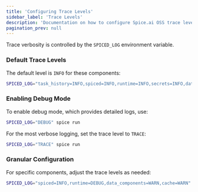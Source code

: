 ```yaml
---
title: 'Configuring Trace Levels'
sidebar_label: 'Trace Levels'
description: 'Documentation on how to configure Spice.ai OSS trace levels'
pagination_prev: null
---
```


Trace verbosity is controlled by the `SPICED_LOG` environment variable.

### Default Trace Levels

The default level is `INFO` for these components:

```bash
SPICED_LOG="task_history=INFO,spiced=INFO,runtime=INFO,secrets=INFO,data_components=INFO,cache=INFO,extensions=INFO,spice_cloud=INFO"
```

### Enabling Debug Mode

To enable debug mode, which provides detailed logs, use:

```bash
SPICED_LOG="DEBUG" spice run
```

For the most verbose logging, set the trace level to `TRACE`:

```bash
SPICED_LOG="TRACE" spice run
```

### Granular Configuration

For specific components, adjust the trace levels as needed:

```bash
SPICED_LOG="spiced=INFO,runtime=DEBUG,data_components=WARN,cache=WARN" spice run
```